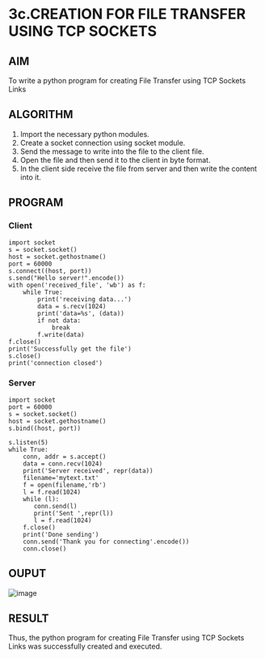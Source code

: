 # 3c.CREATION FOR FILE TRANSFER USING TCP SOCKETS
## AIM
To write a python program for creating File Transfer using TCP Sockets Links
## ALGORITHM
1. Import the necessary python modules.
2. Create a socket connection using socket module.
3. Send the message to write into the file to the client file.
4. Open the file and then send it to the client in byte format.
5. In the client side receive the file from server and then write the content into it.
## PROGRAM
### Client 
```
import socket 
s = socket.socket() 
host = socket.gethostname() 
port = 60000 
s.connect((host, port)) 
s.send("Hello server!".encode()) 
with open('received_file', 'wb') as f: 
    while True: 
        print('receiving data...') 
        data = s.recv(1024) 
        print('data=%s', (data)) 
        if not data: 
            break 
        f.write(data) 
f.close() 
print('Successfully get the file') 
s.close() 
print('connection closed')
```
### Server 
```
import socket                    
port = 60000                    
s = socket.socket()              
host = socket.gethostname()      
s.bind((host, port))             
  
s.listen(5)                      
while True: 
    conn, addr = s.accept()      
    data = conn.recv(1024) 
    print('Server received', repr(data)) 
    filename='mytext.txt' 
    f = open(filename,'rb') 
    l = f.read(1024) 
    while (l): 
       conn.send(l) 
       print('Sent ',repr(l)) 
       l = f.read(1024) 
    f.close() 
    print('Done sending') 
    conn.send('Thank you for connecting'.encode())
    conn.close()
```
## OUPUT
![image](https://github.com/SivaramakrishnanBaskar/3c.FILE_TRANSFER_USING_TCP_SOCKETS/assets/119476322/3fcee45f-3bf4-47d6-9d78-17edbcb65d6e)

## RESULT
Thus, the python program for creating File Transfer using TCP Sockets Links was 
successfully created and executed.
